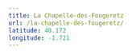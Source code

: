 ```yaml
---
title: La Chapelle-des-Fougeretz
url: /la-chapelle-des-fougeretz/
latitude: 48.172
longitude: -1.721
---
```

